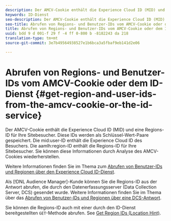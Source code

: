 ```yaml
---
description: Der AMCV-Cookie enthält die Experience Cloud ID (MID) und eine Regions-ID für Ihre Sitebesucher. Diese IDs werden als Schlüssel-Wert-Paare gespeichert. Die Mid-Benutzer-ID enthält die Experience Cloud ID des Besuchers. Die aamlh-Regions-ID enthält die Regions-ID für Ihre Site-Besucher. Sie können diese Informationen durch Analyse des AMCV-Cookies wiederherstellen.
keywords: ID-Dienst
seo-description: Der AMCV-Cookie enthält die Experience Cloud ID (MID) und eine Regions-ID für Ihre Sitebesucher. Diese IDs werden als Schlüssel-Wert-Paare gespeichert. Die Mid-Benutzer-ID enthält die Experience Cloud ID des Besuchers. Die aamlh-Regions-ID enthält die Regions-ID für Ihre Site-Besucher. Sie können diese Informationen durch Analyse des AMCV-Cookies wiederherstellen.
seo-title: Abrufen von Regions- und Benutzer-IDs vom AMCV-Cookie oder dem ID-Dienst
title: Abrufen von Regions- und Benutzer-IDs vom AMCV-Cookie oder dem ID-Dienst
uuid: bdd 9 d 001-f 29 f -4 ff 0-800 b -8182243 da 218
translation-type: tm+mt
source-git-commit: 3e7b49564938527e1b6bca3a5fbaf9eb141d2e06

---
```



# Abrufen von Regions- und Benutzer-IDs vom AMCV-Cookie oder dem ID-Dienst {#get-region-and-user-ids-from-the-amcv-cookie-or-the-id-service}

Der AMCV-Cookie enthält die Experience Cloud ID (MID) und eine Regions-ID für Ihre Sitebesucher. Diese IDs werden als Schlüssel-Wert-Paare gespeichert. Die mid:user-ID enthält die Experience Cloud ID des Besuchers. Die aamlh:region-ID enthält die Regions-ID für Ihre Sitebesucher. Sie können diese Informationen durch Analyse des AMCV-Cookies wiederherstellen.

Weitere Informationen finden Sie im Thema zum [Abrufen von Benutzer-IDs und Regionen über den Experience Cloud ID-Dienst](https://marketing.adobe.com/resources/help/en_US/aam/dcs-mcid-ids.html).

Als [!DNL Audience Manager]-Kunde können Sie die Regions-ID aus der Antwort abrufen, die durch den Datenerfassungsserver (Data Collection Server, DCS) gesendet wurde. Weitere Informationen finden Sie im Thema über das [Abrufen von Benutzer-IDs und Regionen über eine DCS-Antwort](https://marketing.adobe.com/resources/help/en_US/aam/dcs-aam-ids.html).

Sie können die Regions-ID auch mit einer durch den ID-Dienst bereitgestellten `GET`-Methode abrufen. See [Get Region IDs (Location Hint)](../library/get-set/getlocationhint.md#reference-a761030ff06c4439946bb56febf42d4c).
